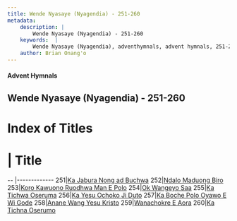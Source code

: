 ```yaml
---
title: Wende Nyasaye (Nyagendia) - 251-260
metadata:
    description: |
        Wende Nyasaye (Nyagendia) - 251-260
    keywords:  |
        Wende Nyasaye (Nyagendia), adventhymnals, advent hymnals, 251-260
    author: Brian Onang'o
---
```


#### Advent Hymnals
## Wende Nyasaye (Nyagendia) - 251-260

# Index of Titles
# | Title                        
-- |-------------
251|[Ka Jabura Nong ad Buchwa](/wende-nyasaye/wende-nyasaye/201-300/251-260/Ka-Jabura-Nong-ad-Buchwa)
252|[Ndalo Maduong Biro](/wende-nyasaye/wende-nyasaye/201-300/251-260/Ndalo-Maduong-Biro)
253|[Koro Kawuono Ruodhwa Man E Polo](/wende-nyasaye/wende-nyasaye/201-300/251-260/Koro-Kawuono-Ruodhwa-Man-E-Polo)
254|[Ok Wangeyo Saa](/wende-nyasaye/wende-nyasaye/201-300/251-260/Ok-Wangeyo-Saa)
255|[Ka Tichwa Oseruma](/wende-nyasaye/wende-nyasaye/201-300/251-260/Ka-Tichwa-Oseruma)
256|[Ka Yesu Ochoko Ji Duto](/wende-nyasaye/wende-nyasaye/201-300/251-260/Ka-Yesu-Ochoko-Ji-Duto)
257|[Ka Boche Polo Oyawo E Wi Gode](/wende-nyasaye/wende-nyasaye/201-300/251-260/Ka-Boche-Polo-Oyawo-E-Wi-Gode)
258|[Anane Wang Yesu Kristo](/wende-nyasaye/wende-nyasaye/201-300/251-260/Anane-Wang-Yesu-Kristo)
259|[Wanachokre E Aora](/wende-nyasaye/wende-nyasaye/201-300/251-260/Wanachokre-E-Aora)
260|[Ka Tichna Oserumo](/wende-nyasaye/wende-nyasaye/201-300/251-260/Ka-Tichna-Oserumo)